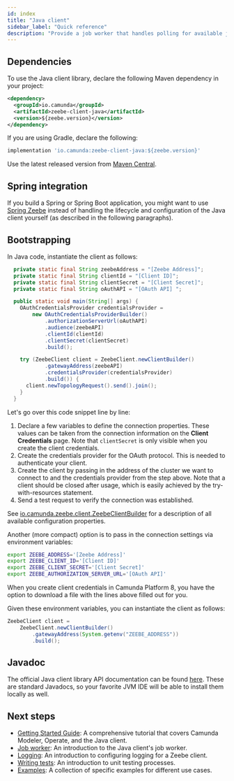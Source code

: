 ```yaml
---
id: index
title: "Java client"
sidebar_label: "Quick reference"
description: "Provide a job worker that handles polling for available jobs, use SLF4J for logging useful notes, and more."
---
```


## Dependencies

To use the Java client library, declare the following Maven dependency in your project:

```xml
<dependency>
  <groupId>io.camunda</groupId>
  <artifactId>zeebe-client-java</artifactId>
  <version>${zeebe.version}</version>
</dependency>
```

If you are using Gradle, declare the following:

```groovy
implementation 'io.camunda:zeebe-client-java:${zeebe.version}'
```

Use the latest released version from [Maven Central](https://search.maven.org/artifact/io.camunda/zeebe-client-java).

## Spring integration

If you build a Spring or Spring Boot application, you might want to use [Spring Zeebe](/apis-tools/community-clients/spring.md) instead of handling the lifecycle and configuration of the Java client yourself (as described in the following paragraphs).

## Bootstrapping

In Java code, instantiate the client as follows:

```java
  private static final String zeebeAddress = "[Zeebe Address]";
  private static final String clientId = "[Client ID]";
  private static final String clientSecret = "[Client Secret]";
  private static final String oAuthAPI = "[OAuth API] ";

  public static void main(String[] args) {
    OAuthCredentialsProvider credentialsProvider =
        new OAuthCredentialsProviderBuilder()
            .authorizationServerUrl(oAuthAPI)
            .audience(zeebeAPI)
            .clientId(clientId)
            .clientSecret(clientSecret)
            .build();

    try (ZeebeClient client = ZeebeClient.newClientBuilder()
            .gatewayAddress(zeebeAPI)
            .credentialsProvider(credentialsProvider)
            .build()) {
      client.newTopologyRequest().send().join();
    }
  }
```

Let's go over this code snippet line by line:

1. Declare a few variables to define the connection properties. These values can be taken from the connection information on the **Client Credentials** page. Note that `clientSecret` is only visible when you create the client credentials.
2. Create the credentials provider for the OAuth protocol. This is needed to authenticate your client.
3. Create the client by passing in the address of the cluster we want to connect to and the credentials provider from the step above. Note that a client should be closed after usage, which is easily achieved by the try-with-resources statement.
4. Send a test request to verify the connection was established.

See [io.camunda.zeebe.client.ZeebeClientBuilder](https://javadoc.io/doc/io.camunda/zeebe-client-java/latest/io/camunda/zeebe/client/ZeebeClientBuilder.html) for a description of all available configuration properties.

Another (more compact) option is to pass in the connection settings via environment variables:

```bash
export ZEEBE_ADDRESS='[Zeebe Address]'
export ZEEBE_CLIENT_ID='[Client ID]'
export ZEEBE_CLIENT_SECRET='[Client Secret]'
export ZEEBE_AUTHORIZATION_SERVER_URL='[OAuth API]'
```

When you create client credentials in Camunda Platform 8, you have the option to download a file with the lines above filled out for you.

Given these environment variables, you can instantiate the client as follows:

```java
ZeebeClient client =
    ZeebeClient.newClientBuilder()
        .gatewayAddress(System.getenv("ZEEBE_ADDRESS"))
        .build();
```

## Javadoc

The official Java client library API documentation can be found [here](https://javadoc.io/doc/io.camunda/zeebe-client-java). These are standard Javadocs, so your favorite JVM IDE will be able to install them locally as well.

## Next steps

- [Getting Started Guide](https://github.com/camunda/camunda-platform-get-started): A comprehensive tutorial that covers Camunda Modeler, Operate, and the Java client.
- [Job worker](job-worker.md): An introduction to the Java client's job worker.
- [Logging](logging.md): An introduction to configuring logging for a Zeebe client.
- [Writing tests](zeebe-process-test.md): An introduction to unit testing processes.
- [Examples](apis-tools/java-client-examples/index.md): A collection of specific examples for different use cases.
